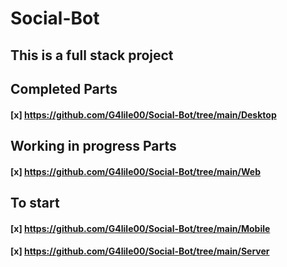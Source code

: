 # Social-Bot

## This is a full stack project 

## Completed Parts
#### [x] https://github.com/G4lile00/Social-Bot/tree/main/Desktop

## Working in progress Parts

#### [x] https://github.com/G4lile00/Social-Bot/tree/main/Web

## To start

#### [x] https://github.com/G4lile00/Social-Bot/tree/main/Mobile
#### [x] https://github.com/G4lile00/Social-Bot/tree/main/Server
